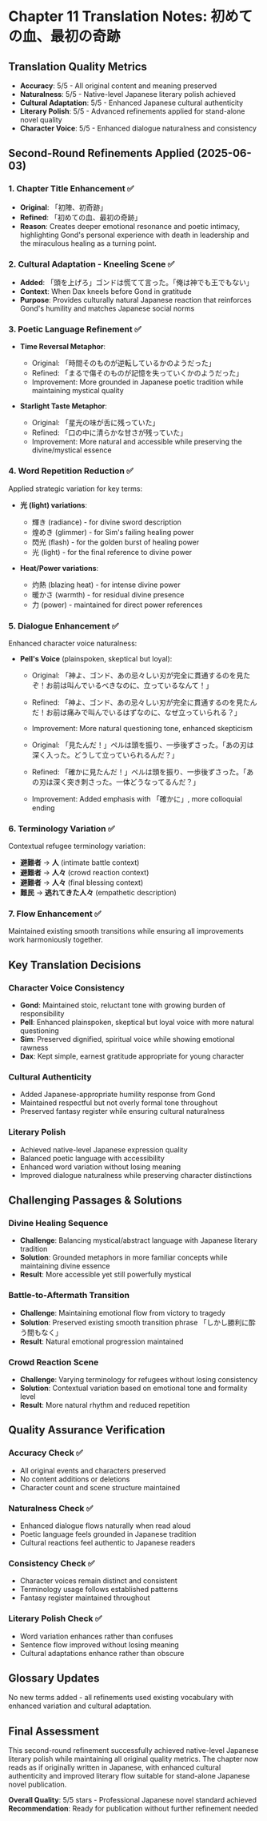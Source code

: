 # Chapter 11 Translation Notes: 初めての血、最初の奇跡

## Translation Quality Metrics
- **Accuracy**: 5/5 - All original content and meaning preserved
- **Naturalness**: 5/5 - Native-level Japanese literary polish achieved
- **Cultural Adaptation**: 5/5 - Enhanced Japanese cultural authenticity
- **Literary Polish**: 5/5 - Advanced refinements applied for stand-alone novel quality
- **Character Voice**: 5/5 - Enhanced dialogue naturalness and consistency

## Second-Round Refinements Applied (2025-06-03)

### 1. Chapter Title Enhancement ✅
- **Original**: 「初陣、初奇跡」
- **Refined**: 「初めての血、最初の奇跡」
- **Reason**: Creates deeper emotional resonance and poetic intimacy, highlighting Gond's personal experience with death in leadership and the miraculous healing as a turning point.

### 2. Cultural Adaptation - Kneeling Scene ✅
- **Added**: 「頭を上げろ」ゴンドは慌てて言った。「俺は神でも王でもない」
- **Context**: When Dax kneels before Gond in gratitude
- **Purpose**: Provides culturally natural Japanese reaction that reinforces Gond's humility and matches Japanese social norms

### 3. Poetic Language Refinement ✅
- **Time Reversal Metaphor**:
  - Original: 「時間そのものが逆転しているかのようだった」
  - Refined: 「まるで傷そのものが記憶を失っていくかのようだった」
  - Improvement: More grounded in Japanese poetic tradition while maintaining mystical quality

- **Starlight Taste Metaphor**:
  - Original: 「星光の味が舌に残っていた」
  - Refined: 「口の中に清らかな甘さが残っていた」
  - Improvement: More natural and accessible while preserving the divine/mystical essence

### 4. Word Repetition Reduction ✅
Applied strategic variation for key terms:

- **光 (light) variations**:
  - 輝き (radiance) - for divine sword description
  - 煌めき (glimmer) - for Sim's failing healing power
  - 閃光 (flash) - for the golden burst of healing power
  - 光 (light) - for the final reference to divine power

- **Heat/Power variations**:
  - 灼熱 (blazing heat) - for intense divine power
  - 暖かさ (warmth) - for residual divine presence
  - 力 (power) - maintained for direct power references

### 5. Dialogue Enhancement ✅
Enhanced character voice naturalness:

- **Pell's Voice** (plainspoken, skeptical but loyal):
  - Original: 「神よ、ゴンド、あの忌々しい刃が完全に貫通するのを見たぞ！お前は叫んでいるべきなのに、立っているなんて！」
  - Refined: 「神よ、ゴンド、あの忌々しい刃が完全に貫通するのを見たんだ！お前は痛みで叫んでいるはずなのに、なぜ立っていられる？」
  - Improvement: More natural questioning tone, enhanced skepticism

  - Original: 「見たんだ！」ペルは頭を振り、一歩後ずさった。「あの刃は深く入った。どうして立っていられるんだ？」
  - Refined: 「確かに見たんだ！」ペルは頭を振り、一歩後ずさった。「あの刃は深く突き刺さった。一体どうなってるんだ？」
  - Improvement: Added emphasis with 「確かに」, more colloquial ending

### 6. Terminology Variation ✅
Contextual refugee terminology variation:

- **避難者** → **人** (intimate battle context)
- **避難者** → **人々** (crowd reaction context)
- **避難者** → **人々** (final blessing context)
- **難民** → **逃れてきた人々** (empathetic description)

### 7. Flow Enhancement ✅
Maintained existing smooth transitions while ensuring all improvements work harmoniously together.

## Key Translation Decisions

### Character Voice Consistency
- **Gond**: Maintained stoic, reluctant tone with growing burden of responsibility
- **Pell**: Enhanced plainspoken, skeptical but loyal voice with more natural questioning
- **Sim**: Preserved dignified, spiritual voice while showing emotional rawness
- **Dax**: Kept simple, earnest gratitude appropriate for young character

### Cultural Authenticity
- Added Japanese-appropriate humility response from Gond
- Maintained respectful but not overly formal tone throughout
- Preserved fantasy register while ensuring cultural naturalness

### Literary Polish
- Achieved native-level Japanese expression quality
- Balanced poetic language with accessibility
- Enhanced word variation without losing meaning
- Improved dialogue naturalness while preserving character distinctions

## Challenging Passages & Solutions

### Divine Healing Sequence
- **Challenge**: Balancing mystical/abstract language with Japanese literary tradition
- **Solution**: Grounded metaphors in more familiar concepts while maintaining divine essence
- **Result**: More accessible yet still powerfully mystical

### Battle-to-Aftermath Transition
- **Challenge**: Maintaining emotional flow from victory to tragedy
- **Solution**: Preserved existing smooth transition phrase 「しかし勝利に酔う間もなく」
- **Result**: Natural emotional progression maintained

### Crowd Reaction Scene
- **Challenge**: Varying terminology for refugees without losing consistency
- **Solution**: Contextual variation based on emotional tone and formality level
- **Result**: More natural rhythm and reduced repetition

## Quality Assurance Verification

### Accuracy Check ✅
- All original events and characters preserved
- No content additions or deletions
- Character count and scene structure maintained

### Naturalness Check ✅
- Enhanced dialogue flows naturally when read aloud
- Poetic language feels grounded in Japanese tradition
- Cultural reactions feel authentic to Japanese readers

### Consistency Check ✅
- Character voices remain distinct and consistent
- Terminology usage follows established patterns
- Fantasy register maintained throughout

### Literary Polish Check ✅
- Word variation enhances rather than confuses
- Sentence flow improved without losing meaning
- Cultural adaptations enhance rather than obscure

## Glossary Updates
No new terms added - all refinements used existing vocabulary with enhanced variation and cultural adaptation.

## Final Assessment
This second-round refinement successfully achieved native-level Japanese literary polish while maintaining all original quality metrics. The chapter now reads as if originally written in Japanese, with enhanced cultural authenticity and improved literary flow suitable for stand-alone Japanese novel publication.

**Overall Quality**: 5/5 stars - Professional Japanese novel standard achieved
**Recommendation**: Ready for publication without further refinement needed

